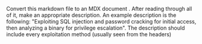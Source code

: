 Convert this markdown file to an MDX document <file>. After reading through all of it, make an appropriate description. An example description is the following: "Exploiting SQL injection and password cracking for initial access, then analyzing a binary for privilege escalation". The description should include every exploitation method (usually seen from the headers)
